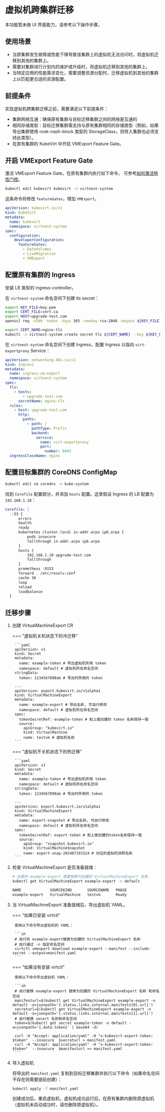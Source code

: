# 虚拟机跨集群迁移

本功能暂未做 UI 界面能力，请参考以下操作步骤。

## 使用场景

- 当原集群发生故障或性能下降导致该集群上的虚拟机无法访问时，将虚拟机迁移到其他的集群上。
- 需要对集群进行计划内的维护或升级时，将虚拟机迁移到其他的集群上。
- 当特定应用的性能需求变化，需要调整资源分配时，迁移虚拟机到其他的集群上以匹配更合适的资源配置。

## 前提条件

实现虚拟机跨集群迁移之前，需要满足以下前提条件：

- 集群网络互通：确保原有集群与目标迁移集群之间的网络是互通的
- 相同存储类型：目标迁移集群需支持与原有集群相同的存储类型（例如，如果导出集群使用 rook-ceph-block 类型的 StorageClass，则导入集群也必须支持此类型）。
- 在原有集群的 KubeVirt 中开启 VMExport Feature Gate。

## 开启 VMExport Feature Gate

激活 VMExport Feature Gate，在原有集群内执行如下命令，
可参考[如何激活特性门控](https://kubevirt.io/user-guide/cluster_admin/activating_feature_gates/#how-to-activate-a-feature-gate)。

```sh
kubectl edit kubevirt kubevirt -n virtnest-system
```

这条命令将修改 `featureGates`，增加 `VMExport`。

```yaml
apiVersion: kubevirt.io/v1
kind: KubeVirt
metadata:
  name: kubevirt
  namespace: virtnest-system
spec:
  configuration:
    developerConfiguration:
      featureGates:
        - DataVolumes
        - LiveMigration
        - VMExport
```

## 配置原有集群的 Ingress

安装 LB 类型的 ingress-controller。

在 `virtnest-system` 命名空间下创建 tls secret：

```bash
export KEY_FILE=key.pem
export CERT_FILE=cert.ca
export HOST=upgrade-test.com
openssl req -x509 -nodes -days 365 -newkey rsa:2048 -keyout ${KEY_FILE} -out ${CERT_FILE} -subj "/CN=${HOST}/O=${HOST}" -addext "subjectAltName = DNS:${HOST}"

export CERT_NAME=nginx-tls
kubectl -n virtnest-system create secret tls ${CERT_NAME} --key ${KEY_FILE} --cert ${CERT_FILE}
```

在 `virtnest-system` 命名空间下创建 Ingress，配置 Ingress 以指向 `virt-exportproxy` Service：

```yaml
apiVersion: networking.k8s.io/v1
kind: Ingress
metadata:
  name: ingress-vm-export
  namespace: virtnest-system
spec:
  tls:
    - hosts:
        - upgrade-test.com
      secretName: nginx-tls
  rules:
    - host: upgrade-test.com
      http:
        paths:
          - path: /
            pathType: Prefix
            backend:
              service:
                name: virt-exportproxy
                port:
                  number: 8443
  ingressClassName: nginx
```

## 配置目标集群的 CoreDNS ConfigMap

```bash
kubectl edit cm coredns -n kube-system
```

找到 `Corefile` 配置部分，并添加 `hosts` 配置。这里假设 Ingress 的 LB 配置为 `192.168.1.10`：

```yaml
Corefile: |
  .:53 {
      errors
      health
      ready
      kubernetes cluster.local in-addr.arpa ip6.arpa {
          pods insecure
          fallthrough in-addr.arpa ip6.arpa
      }
      hosts {
          192.168.1.10 upgrade-test.com
          fallthrough
      }
      prometheus :9153
      forward . /etc/resolv.conf
      cache 30
      loop
      reload
      loadbalance
  }

```

## 迁移步骤

1. 创建 VirtualMachineExport CR

    === "虚拟机关机状态下的冷迁移"

        ```yaml
        apiVersion: v1
        kind: Secret
        metadata:
          name: example-token # 导出虚拟机所用 token
          namespace: default # 虚拟机所在命名空间
        stringData:
          token: 1234567890ab # 导出时所用的 token

        ---
        apiVersion: export.kubevirt.io/v1alpha1
        kind: VirtualMachineExport
        metadata:
          name: example-export # 导出名称, 可自行修改
          namespace: default # 虚拟机所在命名空间
        spec:
          tokenSecretRef: example-token # 和上面创建的 token 名称保持一致
          source:
            apiGroup: "kubevirt.io"
            kind: VirtualMachine
            name: testvm # 虚拟机名称
        ```

    === "虚拟机不关机状态下的热迁移"

        ```yaml
        apiVersion: v1
        kind: Secret
        metadata:
          name: example-token # 导出虚拟机所用 token
          namespace: default # 虚拟机所在命名空间
        stringData:
          token: 1234567890ab # 导出时所用的 token

        ---
        apiVersion: export.kubevirt.io/v1alpha1
        kind: VirtualMachineExport
        metadata:
          name: export-snapshot # 导出名称, 可自行修改
          namespace: default # 虚拟机所在命名空间
        spec:
          tokenSecretRef: export-token # 和上面创建的token名称保持一致
          source:
            apiGroup: "snapshot.kubevirt.io"
            kind: VirtualMachineSnapshot
            name: export-snap-202407191524 # 对应的虚拟机快照名称
        ```

1. 检查 VirtualMachineExport 是否准备就绪：
    
    ```sh
    # 这里的 example-export 需要替换为创建的 VirtualMachineExport 名称
    kubectl get VirtualMachineExport example-export -n default
    
    NAME             SOURCEKIND       SOURCENAME   PHASE
    example-export   VirtualMachine   testvm       Ready
    ```

1. 当 VirtualMachineExport 准备就绪后，导出虚拟机 YAML。

    === "如果已安装 virtctl"
    
        使用以下命令导出虚拟机的 YAML：

        ```sh
        # 自行将 example-export替换为创建的 VirtualMachineExport 名称
        # 自行通过 -n 指定命名空间
        virtctl vmexport download example-export --manifest --include-secret --output=manifest.yaml
        ```

    === "如果没有安装 virtctl"
        
        使用以下命令导出虚拟机 YAML：

        ```sh
        # 自行替换 example-export 替换为创建的 VirtualMachineExport 名称 和命名空间
        manifesturl=$(kubectl get VirtualMachineExport example-export -n default -o=jsonpath='{.status.links.internal.manifests[0].url}')
        secreturl=$(kubectl get VirtualMachineExport example-export -n default -o=jsonpath='{.status.links.internal.manifests[1].url}')
        # 自行替换 secert 名称和命名空间
        token=$(kubectl get secret example-token -n default -o=jsonpath='{.data.token}' | base64 -d)
    
        curl -H "Accept: application/yaml" -H "x-kubevirt-export-token: $token"  --insecure  $secreturl > manifest.yaml
        curl -H "Accept: application/yaml" -H "x-kubevirt-export-token: $token"  --insecure  $manifesturl >> manifest.yaml
        ```

1. 导入虚拟机

    将导出的 `manifest.yaml` 复制到目标迁移集群并执行以下命令（如果命名空间不存在则需要提前创建）：

    ```sh
    kubectl apply -f manifest.yaml
    ```

    创建成功后，重启虚拟机，虚拟机成功运行后，在原有集群内删除原虚拟机（虚拟机未启动成功时，请勿删除原虚拟机）。
